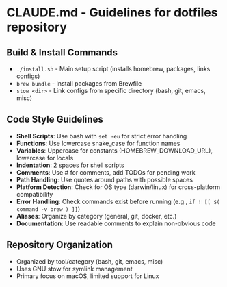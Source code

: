 # CLAUDE.md - Guidelines for dotfiles repository

## Build & Install Commands
- `./install.sh` - Main setup script (installs homebrew, packages, links configs)
- `brew bundle` - Install packages from Brewfile
- `stow <dir>` - Link configs from specific directory (bash, git, emacs, misc)

## Code Style Guidelines
- **Shell Scripts**: Use bash with `set -eu` for strict error handling
- **Functions**: Use lowercase snake_case for function names
- **Variables**: Uppercase for constants (HOMEBREW_DOWNLOAD_URL), lowercase for locals
- **Indentation**: 2 spaces for shell scripts
- **Comments**: Use # for comments, add TODOs for pending work
- **Path Handling**: Use quotes around paths with possible spaces
- **Platform Detection**: Check for OS type (darwin/linux) for cross-platform compatibility
- **Error Handling**: Check commands exist before running (e.g., `if ! [[ $( command -v brew ) ]]`)
- **Aliases**: Organize by category (general, git, docker, etc.)
- **Documentation**: Use readable comments to explain non-obvious code

## Repository Organization
- Organized by tool/category (bash, git, emacs, misc)
- Uses GNU stow for symlink management
- Primary focus on macOS, limited support for Linux